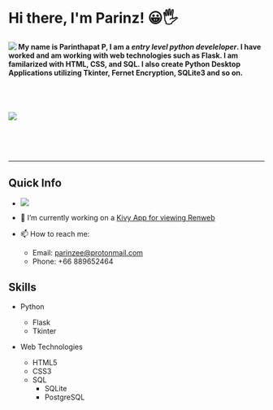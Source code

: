
# Hi there, I'm Parinz! 😀🖐
<a href="https://github.com/anuraghazra/github-readme-stats">
  <img align="left" src="https://github-readme-stats.vercel.app/api?username=parinz&count_private=true&show_icons=true" />
</a>


#### My name is **Parinthapat P**, I am a *entry level python develeloper*. I have worked and am working with web technologies such as Flask. I am familarized with HTML, CSS, and SQL. I also create Python Desktop Applications utilizing Tkinter, Fernet Encryption, SQLite3 and so on.
<br/><br/><br/>
<a>
  <img align="left" src="https://github-readme-stats.vercel.app/api/top-langs/?username=Parinz&layout=compact" />
</a>

<br/>
<br/>
<br/>
<br/>
<hr>

## Quick Info
- ![](https://komarev.com/ghpvc/?username=Parinz)
- 🔭 I’m currently working on a <a href='https://github.com/Parinz?tab=projects'>Kivy App for viewing Renweb</a>

- 📫 How to reach me: 
  - Email: parinzee@protonmail.com
  - Phone: +66 889652464
  
## Skills
+ Python
  + Flask
  + Tkinter


+ Web Technologies
  + HTML5
  + CSS3
  + SQL
    + SQLite
    + PostgreSQL
  
